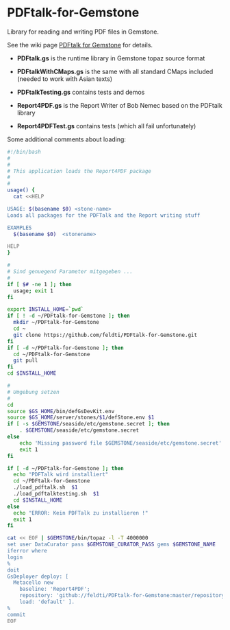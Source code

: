 # PDFtalk-for-Gemstone
Library for reading and writing PDF files in Gemstone.

See the wiki page [PDFtalk for Gemstone](https://wiki.pdftalk.de/doku.php?id=pdftalk4gemstone) for details.

* **PDFtalk.gs** is the runtime library in Gemstone topaz source format

* **PDFtalkWithCMaps.gs** is the same with all standard CMaps included (needed to work with Asian texts)

* **PDFtalkTesting.gs** contains tests and demos

* **Report4PDF.gs** is the Report Writer of Bob Nemec based on the PDFtalk library

* **Report4PDFTest.gs** contains tests (which all fail unfortunately)

Some additional comments about loading:

```Bash
#!/bin/bash
#
#
# This application loads the Report4PDF package
#
#
usage() {
  cat <<HELP

USAGE: $(basename $0) <stone-name>
Loads all packages for the PDFTalk and the Report writing stuff

EXAMPLES
  $(basename $0)  <stonename>

HELP
}

#
# Sind genuegend Parameter mitgegeben ...
#
if [ $# -ne 1 ]; then
  usage; exit 1
fi

export INSTALL_HOME=`pwd`
if [ ! -d ~/PDFtalk-for-Gemstone ]; then
  mkdir ~/PDFtalk-for-Gemstone
  cd ~
  git clone https://github.com/feldti/PDFtalk-for-Gemstone.git
fi
if [ -d ~/PDFtalk-for-Gemstone ]; then
  cd ~/PDFtalk-for-Gemstone
  git pull
fi
cd $INSTALL_HOME

#
# Umgebung setzen
#
cd
source $GS_HOME/bin/defGsDevKit.env
source $GS_HOME/server/stones/$1/defStone.env $1
if [ -s $GEMSTONE/seaside/etc/gemstone.secret ]; then
    . $GEMSTONE/seaside/etc/gemstone.secret
else
    echo 'Missing password file $GEMSTONE/seaside/etc/gemstone.secret'
    exit 1
fi

if [ -d ~/PDFtalk-for-Gemstone ]; then
  echo "PDFTalk wird installiert"
  cd ~/PDFtalk-for-Gemstone
  ./load_pdftalk.sh  $1
  ./load_pdftalktesting.sh  $1
  cd $INSTALL_HOME
else
  echo "ERROR: Kein PDFTalk zu installieren !"
  exit 1
fi

cat << EOF | $GEMSTONE/bin/topaz -l -T 4000000
set user DataCurator pass $GEMSTONE_CURATOR_PASS gems $GEMSTONE_NAME
iferror where
login
%
doit
GsDeployer deploy: [
  Metacello new
    baseline: 'Report4PDF';
    repository: 'github://feldti/PDFtalk-for-Gemstone:master/repository';
    load: 'default' ].
%
commit
EOF
```

